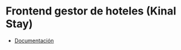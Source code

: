 # Frontend gestor de hoteles (Kinal Stay)

- [Documentación]([https://github.com/vitejs/vite-plugin-react/blob/main/packages/plugin-react/README.md](https://github.com/AnderCabrera/hoteleria-docs.git))
